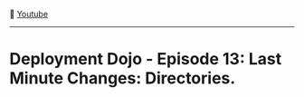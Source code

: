 :movie_camera: [Youtube](https://www.youtube.com/watch?v=y14Xd6VJJAw)

<hr/>

# Deployment Dojo - Episode 13: Last Minute Changes: Directories.


